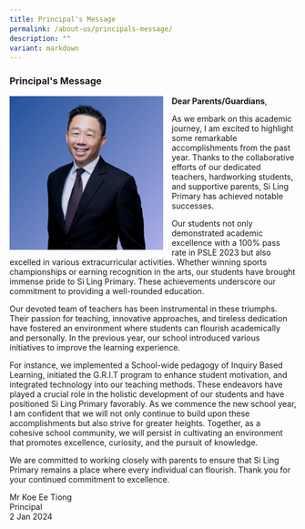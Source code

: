 ```yaml
---
title: Principal's Message
permalink: /about-us/principals-message/
description: ""
variant: markdown
---
```

### Principal's Message
 <img src="/images/Mr_Koe_New_picture.png" style="width:270px;height:270px;margin-right:15px;" align="left">  

**Dear Parents/Guardians**,

As we embark on this academic journey, I am excited to highlight some remarkable accomplishments from the past year. Thanks to the collaborative efforts of our dedicated teachers, hardworking students, and supportive parents, Si Ling Primary has achieved notable successes.

Our students not only demonstrated academic excellence with a 100% pass rate in PSLE 2023 but also excelled in various extracurricular activities. Whether winning sports championships or earning recognition in the arts, our students have brought immense pride to Si Ling Primary. These achievements underscore our commitment to providing a well-rounded education.

Our devoted team of teachers has been instrumental in these triumphs. Their passion for teaching, innovative approaches, and tireless dedication have fostered an environment where students can flourish academically and personally.
In the previous year, our school introduced various initiatives to improve the learning experience.

For instance, we implemented a School-wide pedagogy of Inquiry Based Learning, initiated the G.R.I.T program to enhance student motivation, and integrated technology into our teaching methods. These endeavors have played a crucial role in the holistic development of our students and have positioned Si Ling Primary favorably.
As we commence the new school year, I am confident that we will not only continue to build upon these accomplishments but also strive for greater heights. Together, as a cohesive school community, we will persist in cultivating an environment that promotes excellence, curiosity, and the pursuit of knowledge.

We are committed to working closely with parents to ensure that Si Ling Primary remains a place where every individual can flourish.
Thank you for your continued commitment to excellence. 

Mr Koe Ee Tiong<br>
Principal<br>
2 Jan 2024